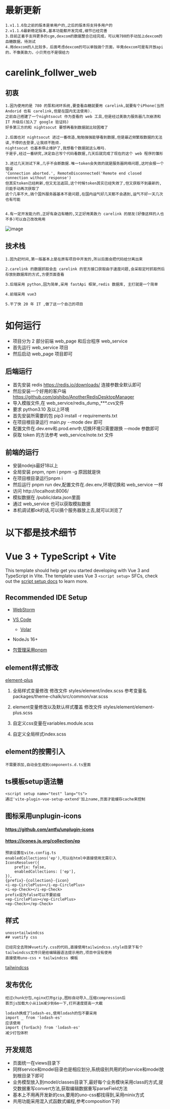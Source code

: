 # 最新更新
    1.v1.1.0及之前的版本是单用户的,之后的版本将支持多用户的
    2.v1.1.6最新稳定版本,基本功能都开发完成,细节已经完善
    3.目前正着手支持更多的cgm,dexcom的数据整合已经完成，可以用780的手动加上dexcom的血糖数据，待测试
    4.用dexcom的人比较多，后面考虑dexcom的可以单独搞个页面，毕竟dexcom可是有开放api的，不像美敦力，小贝壳也不是很给力

# carelink_follwer_web
## 初衷
    1.因为使用的是 780 的泵和闭环系统,要查看血糖就要用 carelink,就要有个iPhone(当然 Andorid 也有 carelink,但是在国内无法使用).
    之前自己搭建了一个nightsocut 作为查看的 web 工具,但是经过美敦力服务器几次崩溃和 IT 升级后(加入了 google 验证码)
    好多第三方的和 nightsocut 要想再看到数据就比较困难了
    
    2.后面也对 nightsocut 进过一番改造,勉勉强强能够看到数据,但是最近频繁取数据的无法读,不停的去登录,让我烦不胜烦.
    nightsocut 也基本停止维护了,我想看个数据就这么难吗.
    于是乎,经过一番研究,决定自己写个代码看数据,几天后就完成了现在的这个 web 程序的雏形
    
    3.进过几天测试下来,几乎不会断数据.唯一token会失效的就是服务器网络问题,这时会报一个错误
    'Connection aborted.', RemoteDisconnected('Remote end closed connection without response')
    但其实token已经刷新,但又无法返回,这个时候token其实已经失效了,但又获取不到最新的,只能手动再次获取了
    这个几率不大,搞个国外服务器基本不是问题,在国内运气好几天都不会遇到,运气不好一天几次也有可能
    
    
    4.有一定开发能力的,正好有身边有糖的,又正好用美敦力 carelink 的朋友(好像这样的人也不多)可以自己改改用用
    
![image](https://github.com/user-attachments/assets/91bd58fe-dcd7-4702-bf65-728950cd38ab)


## 技术栈
    1.因为赶时间,第一版基本上是在原有项目中开发的,所以后面会把代码给分离出来

    2.carelink 的数据抓取会去 carelink 的官方接口获取由于速度问题,会采取定时抓取然后存放到数据库的方式,方便页面查看

    3.后端采用 python,因为简单,采用 fastApi 框架,redis 数据库, 主打就是一个简单

    4.前端采用 vue3

    5.干了快 20 年 IT ,做了这一个自己的项目

# 如何运行
- 项目分为 2 部分前端 web_page 和后台程序 web_service
- 首先运行 web_service 项目
- 然后启动 web_page 项目即可

## 后端运行

- 首先安装 redis https://redis.io/downloads/ 连接参数全默认即可
- 然后安装一个好用的客户端 https://github.com/qishibo/AnotherRedisDesktopManager
- 导入模版文件,在 web_service/redis_dump_***.cvs文件
- 要求 python3.10 及以上环境
- 首先安装所需要的包 pip3 install -r requirements.txt
- 在项目根目录运行 main.py --mode dev 即可
- 配置文件在.dev.env和.prod.env中,切换环境只需要跟换 --mode 参数即可
- 获取 token 的方法参考 web_service/note.txt 文件

## 前端的运行

- 安装nodejs最好18以上
- 全局安装 pnpm, npm i pnpm -g 原因就是快
- 在项目根目录运行pnpm i
- 然后运行 pnpm run dev,配置文件在.dev.env,环境切换和 web_service 一样
- 访问 http://localhost:8006/
- 模拟数据在 /public/data.json里面
- 通过 web_service 也可以获取模拟数据
- 本机调试都ok的话,可以搞个服务器放上去,就可以浏览了

# 以下都是技术细节

# Vue 3 + TypeScript + Vite

This template should help get you started developing with Vue 3 and TypeScript in Vite. The template uses Vue
3 `<script setup>` SFCs, check out
the [script setup docs](https://v3.vuejs.org/api/sfc-script-setup.html#sfc-script-setup) to learn more.

## Recommended IDE Setup

- [WebStorm](https://www.jetbrains.com/webstorm/)
- [VS Code](https://code.visualstudio.com/)
    + [Volar](https://marketplace.visualstudio.com/items?itemName=johnsoncodehk.volar)

- NodeJs 16+
- [包管理采用pnpm](https://cn.vitejs.dev/)

## element样式修改

[element-plus](https://element-plus.gitee.io/zh-CN/)

1. 全局样式变量修改
   修改文件 styles/element/index.scss
   参考变量名 packages/theme-chalk/src/common/var.scss

2. element变量修改以及默认样式覆盖
   修改文件 styles/element/element-plus.scss

3. 自定义css变量在variables.module.scss
4. 自定义全局样式index.scss

## element的按需引入

    不需要添加,自动会生成到components.d.ts里面

## ts模板setup语法糖

    <script setup name="test" lang="ts">
    通过'vite-plugin-vue-setup-extend'加上name,页面才能缓存cache来控制

## 图标采用unplugin-icons

#### https://github.com/antfu/unplugin-icons

#### https://icones.js.org/collection/ep

    预装设置在vite.config.ts 
    enabledCollections('ep'),可以在html中直接使用无需引入
    IconsResolver({
        prefix: false,
        enabledCollections: ['ep'],
    }),
    {prefix}-{collection}-{icon}
    <i-ep-CirclePlus></i-ep-CirclePlus>
    <i-ep-Check></i-ep-Check>
    prefix设为false可以不要前缀
    <ep-CirclePlus></ep-CirclePlus>
    <ep-Check></ep-Check>

## 样式

    unoss+tailwindcss 
    ## vuetify css

    已经完全去除掉vuetify.css的代码,直接使用tailwindcss.style目录下有个tailwindcss文件只是给编辑器语法提示用的,项目中没有使用
    直接使用uno-css + tailwindcss 模板

[tailwindcss](https://www.tailwindcss.cn/docs/text-color)

## 发布优化

    经过chunk分包,nginx打开gzip,图标自动导入,压缩compression后
    首页js加载大小从11m减少到6m一下,打开速度提高一大截
    
    lodash换成了lodash-es,使用lodash的包不要采用
    import _ from 'lodash-es'
    应该使用
    import {forEach} from 'lodash-es'
    减少打包体积

## 开发规范

- 页面统一在views目录下
- 同样service和model目录也是相应划分,系统级别共用的的service和model放到根目录下即可
- 业务模型放入到model/classes目录下,最好每个业务模块采用class的方式,提交数据重写convert方法,获取编辑数据重写parseField方法
- 基本上不用再开发新的css,要用的uno-css都找得到,采用minix方式
- 共用功能采用混入式函数式编程,参考composition下的
